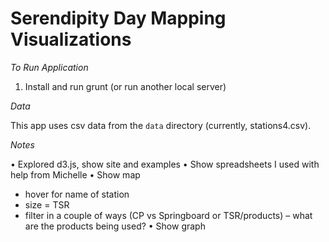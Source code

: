 # Serendipity Day Mapping Visualizations

*To Run Application*

1. Install and run grunt (or run another local server)


*Data*

This app uses csv data from the `data` directory (currently, stations4.csv). 



*Notes*

• Explored d3.js, show site and examples
• Show spreadsheets I used with help from Michelle
• Show map
 - hover for name of station
 - size = TSR
 - filter in a couple of ways (CP vs Springboard or TSR/products)
 – what are the products being used?
• Show graph